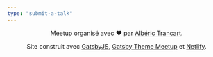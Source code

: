 ```yaml
---
type: "submit-a-talk"
---
```


<div style="text-align: center;">
Meetup organisé avec ️️❤️ par <a href="https://alberic.trancart.net/">Albéric Trancart</a>.

Site construit avec [GatsbyJS](https://gatsbyjs.org), [Gatsby Theme Meetup](https://github.com/matthieuauger/gatsby-theme-meetup) et [Netlify](https://netlify.com).

</div>
